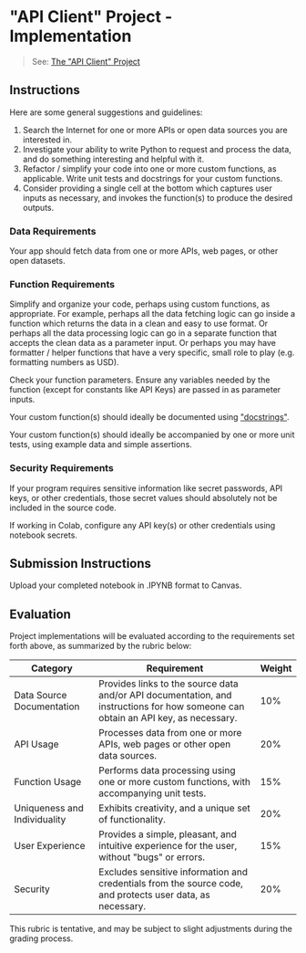 # "API Client" Project - Implementation

> See: [The "API Client" Project](README.md)

## Instructions

Here are some general suggestions and guidelines:

  1. Search the Internet for one or more APIs or open data sources you are interested in.
  2. Investigate your ability to write Python to request and process the data, and do something interesting and helpful with it. 
  3. Refactor / simplify your code into one or more custom functions, as applicable. Write unit tests and docstrings for your custom functions. 
  4. Consider providing a single cell at the bottom which captures user inputs as necessary, and invokes the function(s) to produce the desired outputs.

### Data Requirements

Your app should fetch data from one or more APIs, web pages, or other open datasets.

### Function Requirements

Simplify and organize your code, perhaps using custom functions, as appropriate. For example, perhaps all the data fetching logic can go inside a function which returns the data in a clean and easy to use format. Or perhaps all the data processing logic can go in a separate function that accepts the clean data as a parameter input. Or perhaps you may have formatter / helper functions that have a very specific, small role to play (e.g. formatting numbers as USD).

Check your function parameters. Ensure any variables needed by the function (except for constants like API Keys) are passed in as parameter inputs.

Your custom function(s) should ideally be documented using ["docstrings"](/notes/python/docstrings.md). 

Your custom function(s) should ideally be accompanied by one or more unit tests, using example data and simple assertions.

### Security Requirements

If your program requires sensitive information like secret passwords, API keys, or other credentials, those secret values should absolutely not be included in the source code.

If working in Colab, configure any API key(s) or other credentials using notebook secrets.

## Submission Instructions

Upload your completed notebook in .IPYNB format to Canvas.

## Evaluation

Project implementations will be evaluated according to the requirements set forth above, as summarized by the rubric below:

Category | Requirement | Weight
--- | --- | ---
Data Source Documentation | Provides links to the source data and/or API documentation, and instructions for how someone can obtain an API key, as necessary. | 10%
API Usage | Processes data from one or more APIs, web pages or other open data sources. | 20%
Function Usage | Performs data processing using one or more custom functions, with accompanying unit tests. | 15%
Uniqueness and Individuality | Exhibits creativity, and a unique set of functionality. | 20%
User Experience | Provides a simple, pleasant, and intuitive experience for the user, without "bugs" or errors. | 15%
Security | Excludes sensitive information and credentials from the source code, and protects user data, as necessary. | 20%

This rubric is tentative, and may be subject to slight adjustments during the grading process.
